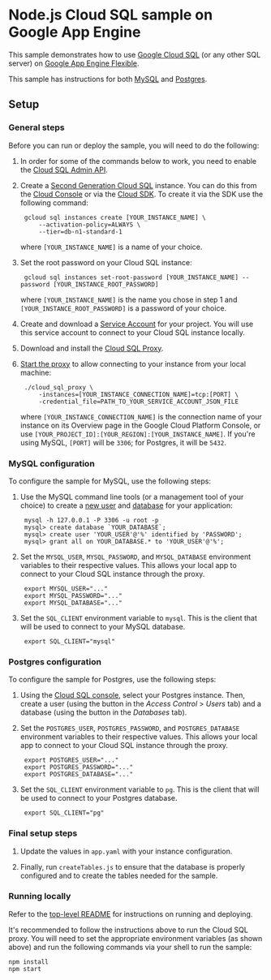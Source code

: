 # Node.js Cloud SQL sample on Google App Engine

This sample demonstrates how to use [Google Cloud SQL][sql] (or any other SQL
server) on [Google App Engine Flexible][flexible].

This sample has instructions for both [MySQL][mysql] and [Postgres][postgres].

## Setup

### General steps
Before you can run or deploy the sample, you will need to do the following:

1. In order for some of the commands below to work, you need to enable the
[Cloud SQL Admin API](https://console.cloud.google.com/apis/api/sqladmin-json.googleapis.com/overview).
1. Create a [Second Generation Cloud SQL][gen] instance. You can do this from
the [Cloud Console][console] or via the [Cloud SDK][sdk]. To create it via the
SDK use the following command:

        gcloud sql instances create [YOUR_INSTANCE_NAME] \
            --activation-policy=ALWAYS \
            --tier=db-n1-standard-1

    where `[YOUR_INSTANCE_NAME]` is a name of your choice.

1. Set the root password on your Cloud SQL instance:

        gcloud sql instances set-root-password [YOUR_INSTANCE_NAME] --password [YOUR_INSTANCE_ROOT_PASSWORD]

    where `[YOUR_INSTANCE_NAME]` is the name you chose in step 1 and
    `[YOUR_INSTANCE_ROOT_PASSWORD]` is a password of your choice.

1. Create and download a [Service Account][service] for your project. You will
use this service account to connect to your Cloud SQL instance locally.

1. Download and install the [Cloud SQL Proxy][proxy].

1. [Start the proxy][start] to allow connecting to your instance from your local
machine:

        ./cloud_sql_proxy \
            -instances=[YOUR_INSTANCE_CONNECTION_NAME]=tcp:[PORT] \
            -credential_file=PATH_TO_YOUR_SERVICE_ACCOUNT_JSON_FILE

    where `[YOUR_INSTANCE_CONNECTION_NAME]` is the connection name of your
    instance on its Overview page in the Google Cloud Platform Console, or use
    `[YOUR_PROJECT_ID]:[YOUR_REGION]:[YOUR_INSTANCE_NAME]`. If you're using
    MySQL, `[PORT]` will be `3306`; for Postgres, it will be `5432`.

### MySQL configuration
To configure the sample for MySQL, use the following steps:

1. Use the MySQL command line tools (or a management tool of your choice) to
create a [new user][user] and [database][database] for your application:

        mysql -h 127.0.0.1 -P 3306 -u root -p
        mysql> create database `YOUR_DATABASE`;
        mysql> create user 'YOUR_USER'@'%' identified by 'PASSWORD';
        mysql> grant all on YOUR_DATABASE.* to 'YOUR_USER'@'%';

1. Set the `MYSQL_USER`, `MYSQL_PASSWORD`, and `MYSQL_DATABASE` environment
variables to their respective values. This allows your local app to connect to your Cloud SQL
instance through the proxy.

        export MYSQL_USER="..."
        export MYSQL_PASSWORD="..."
        export MYSQL_DATABASE="..."

1. Set the `SQL_CLIENT` environment variable to `mysql`. This is the client
that will be used to connect to your MySQL database.

        export SQL_CLIENT="mysql"

### Postgres configuration
To configure the sample for Postgres, use the following steps:

1. Using the [Cloud SQL console][sql_console], select your Postgres instance.
Then, create a user (using the button in the *Access Control* > *Users* tab) and a
database (using the button in the *Databases* tab).

1. Set the `POSTGRES_USER`, `POSTGRES_PASSWORD`, and `POSTGRES_DATABASE` environment
variables to their respective values. This allows your local app to connect to your Cloud SQL
instance through the proxy.

        export POSTGRES_USER="..."
        export POSTGRES_PASSWORD="..."
        export POSTGRES_DATABASE="..."

1. Set the `SQL_CLIENT` environment variable to `pg`. This is the client
that will be used to connect to your Postgres database.

        export SQL_CLIENT="pg"

### Final setup steps
1. Update the values in `app.yaml` with your instance configuration.

1. Finally, run `createTables.js` to ensure that the database is properly
configured and to create the tables needed for the sample.

### Running locally

Refer to the [top-level README](../README.md) for instructions on running and deploying.

It's recommended to follow the instructions above to run the Cloud SQL proxy.
You will need to set the appropriate environment variables (as shown above) and
run the following commands via your shell to run the sample:

    npm install
    npm start

[sql]: https://cloud.google.com/sql/
[flexible]: https://cloud.google.com/appengine
[gen]: https://cloud.google.com/sql/docs/create-instance
[console]: https://console.developers.google.com
[sql_console]: https://console.developers.google.com/sql/instances/
[sdk]: https://cloud.google.com/sdk
[service]: https://cloud.google.com/sql/docs/external#createServiceAccount
[proxy]: https://cloud.google.com/sql/docs/external#install
[start]: https://cloud.google.com/sql/docs/external#6_start_the_proxy
[user]: https://cloud.google.com/sql/docs/create-user
[database]: https://cloud.google.com/sql/docs/create-database
[mysql]: https://www.mysql.com/downloads/
[postgres]: https://www.postgresql.org/download/
